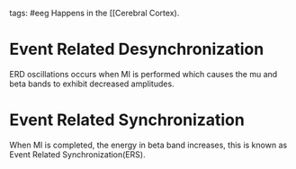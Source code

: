 tags: #eeg 
Happens in the [[Cerebral Cortex).

# Event Related Desynchronization
ERD oscillations occurs when MI is performed which causes the mu and beta bands to exhibit decreased amplitudes.

# Event Related Synchronization
When MI is completed, the energy in beta band increases, this is known as Event Related Synchronization(ERS).
